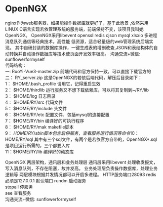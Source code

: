 # OpenNGX
nginx作为web服务器，如果能操作数据库就更好了，基于此愿景 ,依然采用LINUX C语言实现若依管理系统的服务端，前端保持不变，该项目我叫她OpenNGX。 OpenNGX采用libevent openssl redis cjson  mysql xlsxio 多进程 消息队列通信等经典技术，高性能 低资源，适合轻量级的web管理系统后端实现。 其中自研封装的数据库操作，一键生成表的增删改查,JSON和表结构体的自动转换并自动操作数据库等技术使页面开发效率极高。
沟通交流+微信: sunflowerformyself  
代码结构：  
一:  RuoYi-Vue3-master.zip   前端代码和官方保持一致，可以直接下载官方的  
二： RY_server.zip           这是OpenNGX的若依后端代码，解压后目录如下：  
1： $HOME/.bash_profile  请用它，记得重启生效  
2： $HOME/thirdlib     运行服务又不想下载依赖库，可以将其复制到~/RY/lib  
3： $HOME/log          日志目录  
4： $HOME/RY/src       代码文件  
5： $HOME/RY/include   头文件  
6： $HOME/RY/etc       配置文件，包括mysql的连接配置  
7： $HOME/RY/bin       编译好的可执行程序  
8： $HOME/RY/mak       makefile脚本  
9： $HOME/RY/sbin      脚本 包含启停服务，查看服务运行情况等命令  
10：$HOME/RY/sql       其中有三个sql文件，有两个是若依官方自带的，OpenNGX*.sql是项目运行所需的，三个都要入库  
11：$HOME/RY/lib       编译好的动态库

OpenNGX 两层架构，通讯层和业务处理层  通讯层采用libevent 处理收发报文，写入消息队列，不存在阻塞，故并发高。 业务处理层负责操作数据库，处理业务逻辑等 两层模块根据并发情况都可以开启多进程。
HTTP服务端口28093 
redis 必须是127.0.0.1 默认端口
rundm 启动服务  
stopall 停服务  
see  查看服务  
沟通交流+微信: sunflowerformyself  

    
